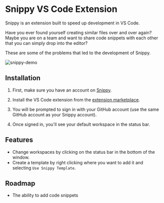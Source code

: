 # Snippy VS Code Extension

Snippy is an extension built to speed up development in VS Code. 

Have you ever found yourself creating similar files over and over again? Maybe you are on a team and want to share code snippets with each other that you can simply drop into the editor?

These are some of the problems that led to the development of Snippy.

![snippy-demo](https://github.com/benlikescode/snippy/assets/63207900/fb1ba333-24e2-473e-8127-f65d22c5c755)

## Installation

1. First, make sure you have an account on [Snippy](https://snippy.app).
  
2. Install the VS Code extension from the [extension marketplace](https://marketplace.visualstudio.com/items?itemName=snippy.snippy).
   
3. You will be prompted to sign in with your GitHub account (use the same GitHub account as your Snippy account).

4. Once signed in, you'll see your default workspace in the status bar.

## Features

- Change workspaces by clicking on the status bar in the bottom of the window.
- Create a template by right clicking where you want to add it and selecting `Use Snippy Template`.

## Roadmap

- The ability to add code snippets
